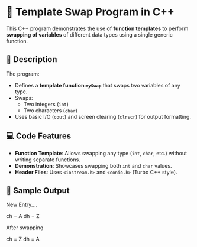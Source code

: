 # 🔁 Template Swap Program in C++

This C++ program demonstrates the use of **function templates** to perform **swapping of variables** of different data types using a single generic function.

## 📌 Description

The program:
- Defines a **template function `mySwap`** that swaps two variables of any type.
- Swaps:
  - Two integers (`int`)
  - Two characters (`char`)
- Uses basic I/O (`cout`) and screen clearing (`clrscr`) for output formatting.


## 💻 Code Features

- **Function Template**: Allows swapping any type (`int`, `char`, etc.) without writing separate functions.
- **Demonstration**: Showcases swapping both `int` and `char` values.
- **Header Files**: Uses `<iostream.h>` and `<conio.h>` (Turbo C++ style).

## 🧪 Sample Output

New Entry....

ch = A
dh = Z

After swapping

ch = Z
dh = A


